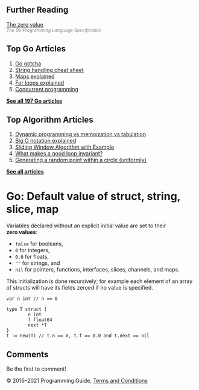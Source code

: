 <span class="underline"></span>

<span class="underline"></span>

## Further Reading

[The zero value](https://golang.org/ref/spec#The_zero_value)  
<span style="color: grey; font-style: italic; font-size: smaller">The Go Programming Language Specification</span>

## Top Go Articles

1.  [Go gotcha](go-gotcha.html)
2.  [String handling cheat sheet](string-functions-reference-cheat-sheet.html)
3.  [Maps explained](maps-explained.html)
4.  [For loops explained](for-loop.html)
5.  [Concurrent programming](go-concurrency-tutorial.html)

[**See all 197 Go articles**](index.html)

<span class="underline"></span>

## Top Algorithm Articles

1.  [Dynamic programming vs memoization vs tabulation](../dynamic-programming-vs-memoization-vs-tabulation.html)
2.  [Big O notation explained](../big-o-notation-explained.html)
3.  [Sliding Window Algorithm with Example](../sliding-window-example.html)
4.  [What makes a good loop invariant?](../what-makes-a-good-loop-invariant.html)
5.  [Generating a random point within a circle (uniformly)](../random-point-within-circle.html)

[**See all articles**](../index.html)

# Go: Default value of struct, string, slice, map

Variables declared without an explicit initial value are set to their **zero values**:

- `false` for booleans,
- `0` for integers,
- `0.0` for floats,
- `""` for strings, and
- `nil` for pointers, functions, interfaces, slices, channels, and maps.

This initialization is done recursively; for example each element of an array of structs will have its fields zeroed if no value is specified.

    var n int // n == 0

    type T struct {
            n int
            f float64
            next *T
    }
    t := new(T) // t.n == 0, t.f == 0.0 and t.next == nil

## Comments

Be the first to comment!

© 2016–2021 Programming.Guide, [Terms and Conditions](../terms-and-conditions.html)

